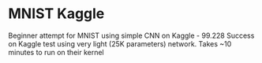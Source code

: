 # MNIST Kaggle
Beginner attempt for MNIST using simple CNN on Kaggle - 99.228 Success on Kaggle test using very light (25K parameters) network. Takes ~10 minutes to run on their kernel
